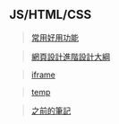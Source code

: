 ## JS/HTML/CSS



> [常用好用功能](./function.md)



> [網頁設計進階設計大綱](./網頁README.MD)



> [iframe](./iframe.md)



> [temp](./temp.md)



> [之前的筆記](https://github.com/stereomp3/wp109b/wiki)

